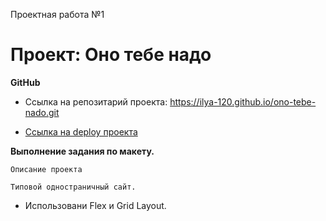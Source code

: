 Проектная работа №1

# Проект: Оно тебе надо

**GitHub**

* Ссылка на репозитарий проекта: https://ilya-120.github.io/ono-tebe-nado.git

* [Ссылка на deploy проекта](https://ilya-120.github.io/ono-tebe-nado/)


**Выполнение задания по макету.**

    Описание проекта

    Типовой одностраничный сайт. 
    
* Использовани Flex и Grid Layout.
